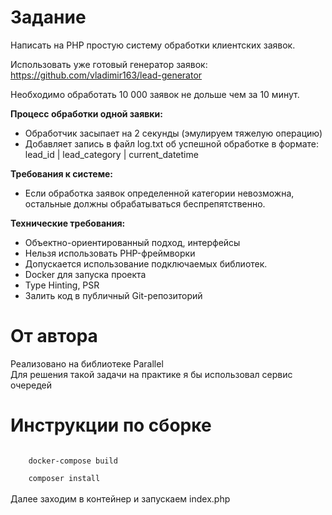 <h1>Задание</h1>
Написать на PHP простую систему обработки клиентских заявок.

Использовать уже готовый генератор заявок:
https://github.com/vladimir163/lead-generator

Необходимо обработать 10 000 заявок не дольше чем за 10 минут.

<b>Процесс обработки одной заявки:</b>
<ul>
<li>Обработчик засыпает на 2 секунды (эмулируем тяжелую операцию)</li>
<li>Добавляет запись в файл log.txt об успешной обработке в формате:<br />
lead_id | lead_category | current_datetime</li>
</ul>

<b>Требования к системе:</b>
<ul>
<li>Если обработка заявок определенной категории невозможна, остальные должны обрабатываться беспрепятственно.</li>
</ul>


<b>Технические требования:</b>
<ul>
<li>Объектно-ориентированный подход, интерфейсы</li>
<li>Нельзя использовать PHP-фреймворки</li>
<li>Допускается использование подключаемых библиотек.</li>
<li>Docker для запуска проекта</li>
<li>Type Hinting, PSR</li>
<li>Залить код в публичный Git-репозиторий</li>
</ul>

<h1>От автора</h1>
Реализовано на библиотеке Parallel<br />
Для решения такой задачи на практике я бы использовал сервис очередей

<h1>Инструкции по сборке</h1>
<code>
    docker-compose build<br/>
    composer install
</code>
<br />
Далее заходим в контейнер и запускаем index.php